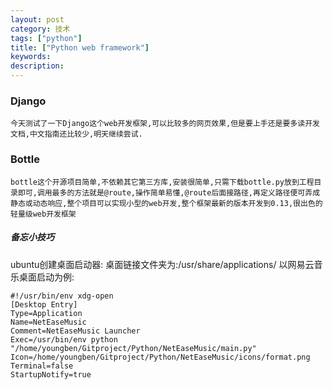 ```yaml
---
layout: post
category: 技术
tags: ["python"]
title: ["Python web framework"]
keywords:
description:
---
```


### Django
    今天测试了一下Django这个web开发框架,可以比较多的网页效果,但是要上手还是要多读开发文档,中文指南还比较少,明天继续尝试.
### Bottle
    bottle这个开源项目简单,不依赖其它第三方库,安装很简单,只需下载bottle.py放到工程目录即可,调用最多的方法就是@route,操作简单易懂,@route后面接路径,再定义路径便可弄成静态或动态响应,整个项目可以实现小型的web开发,整个框架最新的版本开发到0.13,很出色的轻量级web开发框架



##### 备忘小技巧
ubuntu创建桌面启动器:
桌面链接文件夹为:/usr/share/applications/
以网易云音乐桌面启动为例:

    #!/usr/bin/env xdg-open
    [Desktop Entry]
    Type=Application
    Name=NetEaseMusic
    Comment=NetEaseMusic Launcher
    Exec=/usr/bin/env python
    "/home/youngben/Gitproject/Python/NetEaseMusic/main.py"
    Icon=/home/youngben/Gitproject/Python/NetEaseMusic/icons/format.png
    Terminal=false
    StartupNotify=true

